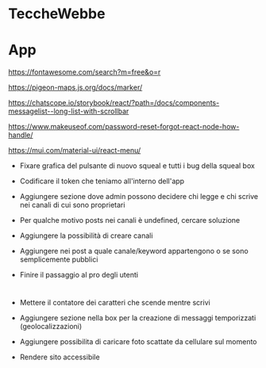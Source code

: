# TeccheWebbe

# App

https://fontawesome.com/search?m=free&o=r

https://pigeon-maps.js.org/docs/marker/

https://chatscope.io/storybook/react/?path=/docs/components-messagelist--long-list-with-scrollbar

https://www.makeuseof.com/password-reset-forgot-react-node-how-handle/

https://mui.com/material-ui/react-menu/

- Fixare grafica del pulsante di nuovo squeal e tutti i bug della squeal box

- Codificare il token che teniamo all'interno dell'app

- Aggiungere sezione dove admin possono decidere chi legge e chi scrive nei canali di cui sono proprietari

- Per qualche motivo posts nei canali è undefined, cercare soluzione

- Aggiungere la possibilità di creare canali

- Aggiungere nei post a quale canale/keyword appartengono o se sono semplicemente pubblici

- Finire il passaggio al pro degli utenti

#

- Mettere il contatore dei caratteri che scende mentre scrivi

- Aggiungere sezione nella box per la creazione di messaggi temporizzati (geolocalizzazioni)

- Aggiungere possibilita di caricare foto scattate da cellulare sul momento

- Rendere sito accessibile
